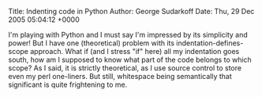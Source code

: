 Title: Indenting code in Python
Author: George Sudarkoff
Date: Thu, 29 Dec 2005 05:04:12 +0000

I'm playing with Python and I must say I'm impressed by its simplicity
and power! But I have one (theoretical) problem with its
indentation-defines-scope approach. What if (and I stress "if" here) all
my indentation goes south, how am I supposed to know what part of the
code belongs to which scope? As I said, it is strictly theoretical, as I
use source control to store even my perl one-liners. But still,
whitespace being semantically that significant is quite frightening to
me.
